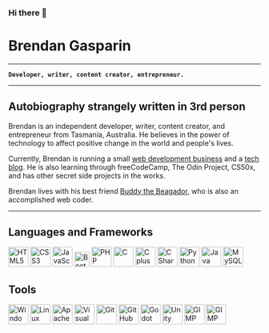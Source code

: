 ### Hi there 👋

# Brendan Gasparin

---

**`Developer, writer, content creator, entrepreneur.`**

---

## Autobiography strangely written in 3rd person

Brendan is an independent developer, writer, content creator, and entrepreneur from Tasmania, Australia. He believes in the power of technology to affect positive change in the world and people's lives.

Currently, Brendan is running a small [web development business](https://cyborgplatypus.com.au/) and a [tech blog](https://brendangasparin.com.au/blog/). He is also learning through freeCodeCamp, The Odin Project, CS50x, and has other secret side projects in the works.

Brendan lives with his best friend [Buddy the Beagador](https://brendangasparin.github.io/buddy/), who is also an accomplished web coder.

---

## Languages and Frameworks

<div style="display:flexbox;">
  <img src="https://cdn.jsdelivr.net/gh/devicons/devicon@latest/icons/html5/html5-plain-wordmark.svg" alt="HTML5" width=40 />
  <img src="https://cdn.jsdelivr.net/gh/devicons/devicon@latest/icons/css3/css3-plain-wordmark.svg" alt="CSS3" width=40 />
  <img src="https://cdn.jsdelivr.net/gh/devicons/devicon@latest/icons/javascript/javascript-plain.svg" alt="JavaScript" width=40 />
  <img src="https://cdn.jsdelivr.net/gh/devicons/devicon@latest/icons/bootstrap/bootstrap-original-wordmark.svg" alt="Bootstrap" width=30 />
  <img src="https://cdn.jsdelivr.net/gh/devicons/devicon@latest/icons/php/php-original.svg" alt="PHP" width=40 />
  <img src="https://cdn.jsdelivr.net/gh/devicons/devicon@latest/icons/c/c-original.svg" alt="C" width=40 />
  <img src="https://cdn.jsdelivr.net/gh/devicons/devicon@latest/icons/cplusplus/cplusplus-original.svg" alt="C plus plus" width=40 />
  <img src="https://cdn.jsdelivr.net/gh/devicons/devicon@latest/icons/csharp/csharp-original.svg" alt="C Sharp" width=40 />
  <img src="https://cdn.jsdelivr.net/gh/devicons/devicon@latest/icons/python/python-plain-wordmark.svg" alt="Python" width=40 />
  <img src="https://cdn.jsdelivr.net/gh/devicons/devicon@latest/icons/java/java-original-wordmark.svg" alt="Java" width=40 />
  <img src="https://cdn.jsdelivr.net/gh/devicons/devicon@latest/icons/mysql/mysql-original-wordmark.svg" alt="MySQL" width=40 />
</div>

## Tools

<div style="display:flexbox;">
  <img src="https://cdn.jsdelivr.net/gh/devicons/devicon@latest/icons/windows11/windows11-original.svg" alt="Windows" width=40 />
  <img src="https://cdn.jsdelivr.net/gh/devicons/devicon@latest/icons/linux/linux-original.svg" alt="Linux" width=40 />
  <img src="https://cdn.jsdelivr.net/gh/devicons/devicon@latest/icons/apache/apache-original-wordmark.svg" alt="Apache" width=40 />
  <img src="https://cdn.jsdelivr.net/gh/devicons/devicon@latest/icons/vscode/vscode-original-wordmark.svg" alt="Visual Studio Code" width=40 />
  <img src="https://cdn.jsdelivr.net/gh/devicons/devicon@latest/icons/git/git-plain-wordmark.svg" alt="Git" width=40 />
  <img src="https://cdn.jsdelivr.net/gh/devicons/devicon@latest/icons/github/github-original-wordmark.svg" alt="GitHub" width=40 />
  <img src="https://cdn.jsdelivr.net/gh/devicons/devicon@latest/icons/godot/godot-original-wordmark.svg" alt="Godot" width=40 />
  <img src="https://cdn.jsdelivr.net/gh/devicons/devicon@latest/icons/unity/unity-original.svg" alt="Unity" width=40 />
  <img src="https://cdn.jsdelivr.net/gh/devicons/devicon@latest/icons/gimp/gimp-original-wordmark.svg" alt="GIMP" width=40 />
  <img src="https://cdn.jsdelivr.net/gh/devicons/devicon@latest/icons/canva/canva-original.svg" alt="GIMP" width=40 />
</div>

<!--
**BrendanGasparin/BrendanGasparin** is a ✨ _special_ ✨ repository because its `README.md` (this file) appears on your GitHub profile.

Here are some ideas to get you started:

- 🔭 I’m currently working on ...
- 🌱 I’m currently learning ...
- 👯 I’m looking to collaborate on ...
- 🤔 I’m looking for help with ...
- 💬 Ask me about ...
- 📫 How to reach me: ...
- 😄 Pronouns: ...
- ⚡ Fun fact: ...
-->

